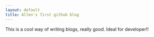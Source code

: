 ```yaml
---
layout: default
title: Allen's first github blog
---
```


This is a cool way of writing blogs, really good.
Ideal for developer!!
